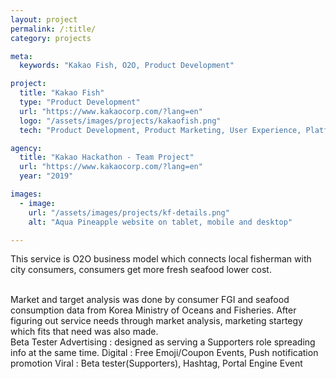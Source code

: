 ```yaml
---
layout: project
permalink: /:title/
category: projects

meta:
  keywords: "Kakao Fish, O2O, Product Development"

project:
  title: "Kakao Fish"
  type: "Product Development"
  url: "https://www.kakaocorp.com/?lang=en"
  logo: "/assets/images/projects/kakaofish.png"
  tech: "Product Development, Product Marketing, User Experience, Platform Synergy"

agency:
  title: "Kakao Hackathon - Team Project"
  url: "https://www.kakaocorp.com/?lang=en"
  year: "2019"

images:
  - image:
    url: "/assets/images/projects/kf-details.png"
    alt: "Aqua Pineapple website on tablet, mobile and desktop"

---
```

<p>This service is O2O business model which connects local fisherman with city consumers, consumers get more fresh seafood lower cost. </p>
<br>Market and target analysis was done by consumer FGI and seafood consumption data from Korea Ministry of Oceans and Fisheries. 
After figuring out service needs through market analysis, marketing startegy which fits that need was also made.
<br> Beta Tester Advertising : designed as serving a Supporters role spreading info at the same time.
Digital :  Free Emoji/Coupon Events, Push notification promotion
Viral :  Beta tester(Supporters), Hashtag, Portal Engine Event 

